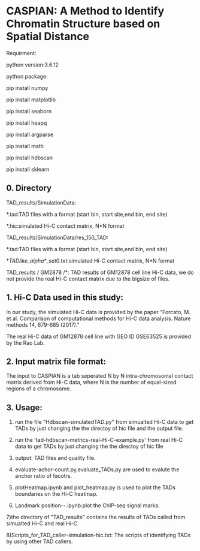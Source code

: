 # CASPIAN: A Method to Identify Chromatin Structure based on Spatial Distance
Requirment:

python version:3.6.12

python package:

pip install numpy

pip install matplotlib

pip install seaborn

pip install heapq

pip install argparse

pip install math

pip install hdbscan

pip install sklearn
## 0. Directory
TAD_results/SimulationData:

*.tad:TAD files with a format (start bin, start site,end bin, end site)

\*.hic:simulated Hi-C contact matrix, N\*N format

TAD_results/SimulationData/res_150_TAD:

\*.tad:TAD files with a format (start bin, start site,end bin, end site)

\*_TADlike_alpha_\*_set0.txt:simulated Hi-C contact matrix, N\*N format

 
TAD_results / GM2878 /*: TAD results of GM12878 cell line Hi-C data, we do not provide the real Hi-C contact matrix due to the bigsize of files.

 

## 1. Hi-C Data used in this study:
In our study, the simulated Hi-C data is provided by the paper "Forcato, M. et al. Comparison of computational methods for Hi-C data analysis. Nature methods 14, 679-685 (2017)."

The real Hi-C data of GM12878 cell line with GEO ID GSE63525 is provided by the Rao Lab.

## 2. Input matrix file format:
The input to CASPIAN is a tab seperated N by N intra-chromosomal contact matrix derived from Hi-C data, where N is the number of equal-sized regions of a chromosome.

## 3. Usage:

1) run the file "Hdbscan-simulatedTAD.py" from simualted Hi-C data to get TADs by just changing the the directoy of hic file and the output file. 

2) run the 'tad-hdbscan-metrics-real-Hi-C-example.py' from real Hi-C data to get TADs by just changing the the directoy of hic file

3) output: TAD files and quality file. 

4) evaluate-achor-count.py,evaluate_TADs.py are used to evalute the anchor ratio of facotrs.

5) plotHeatmap.ipynb and plot_heatmap.py is used to plot the TADs boundaries on the Hi-C heatmap.

6) Landmark position--.ipynb:plot the ChIP-seq signal marks.

7)the directory of "TAD_results" contains the results of TADs called from simualted Hi-C and real Hi-C.

8)Scripts_for_TAD_caller-simulation-hic.txt: The scripts of identifying TADs by using other TAD callers.







